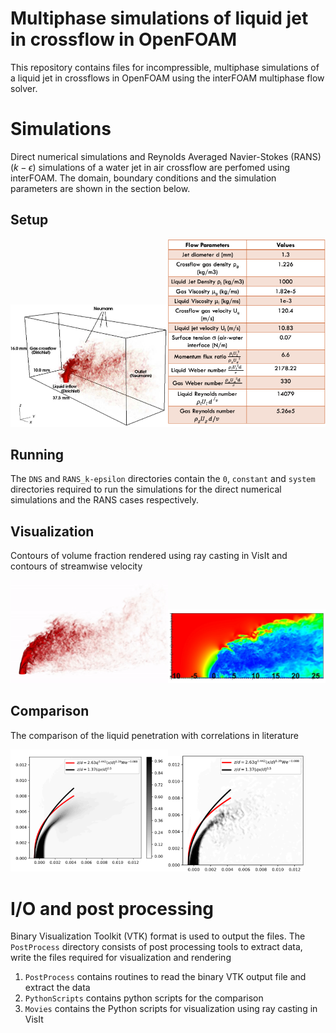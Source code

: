 # Multiphase simulations of liquid jet in crossflow in OpenFOAM

This repository contains files for incompressible, multiphase simulations of 
a liquid jet in crossflows in OpenFOAM using the interFOAM multiphase flow solver.

# Simulations
Direct numerical simulations and Reynolds Averaged Navier-Stokes (RANS) ($k-\epsilon$) simulations of a water jet in air crossflow 
are perfomed using interFOAM. The domain, boundary conditions and the simulation parameters are shown in the section below.

## Setup 

<img src="Images/JICF_Setup.png?raw=true&v=50" alt="your_alternative_text" width="50%" loop="true" autoplay="true"><img src="Images/JICF_Table.png?raw=true&v=50" alt="your_alternative_text" width="50%">   

## Running
The ```DNS``` and ```RANS_k-epsilon``` directories contain the ```0```, ```constant``` and ```system``` directories required to run the simulations 
for the direct numerical simulations and the RANS cases respectively.

## Visualization 
Contours of volume fraction rendered using ray casting in VisIt and contours of streamwise velocity 

<img src="Images/JICF_DNS.gif?raw=true&v=50" alt="your_alternative_text" width="50%" loop="true" autoplay="true"><img src="Images/JICF_Contours.png?raw=true&v=50" alt="your_alternative_text" width="50%" loop="true" autoplay="true">    

## Comparison 
The comparison of the liquid penetration with correlations in literature

<img src="Images/JICF_DNS_Comparison.png?raw=true&v=50" alt="your_alternative_text" width="50%" loop="true" autoplay="true"><img src="Images/JICF_RANS_Comparison.png?raw=true&v=50" alt="your_alternative_text" width="43%" loop="true" autoplay="true">    

# I/O and post processing
Binary Visualization Toolkit (VTK) format is used to output the files. The ```PostProcess``` directory consists of post processing tools to extract data, write the 
files required for visualization and rendering
1. ```PostProcess``` contains routines to read the binary VTK output file and extract the data
2. ```PythonScripts``` contains python scripts for the comparison
3. ```Movies``` contains the Python scripts for visualization using ray casting in VisIt


